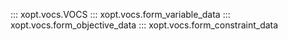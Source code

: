 ::: xopt.vocs.VOCS
::: xopt.vocs.form_variable_data
::: xopt.vocs.form_objective_data
::: xopt.vocs.form_constraint_data